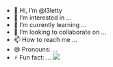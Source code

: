 - 👋 Hi, I’m @l3letty
- 👀 I’m interested in ...
- 🌱 I’m currently learning ...
- 💞️ I’m looking to collaborate on ...
- 📫 How to reach me ...
- 😄 Pronouns: ...
- ⚡ Fun fact: ...
![](https://media1.tenor.com/m/OIDtUDc05zIAAAAC/iphone-stitch.gif)

